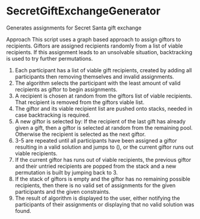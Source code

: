 # SecretGiftExchangeGenerator
Generates assignments for Secret Santa gift exchange




Approach
This script uses a graph based approach to assign giftors to recipients. Giftors
are assigned recipients randomly from a list of viable recipients. If this
assignment leads to an unsolvable situation, backtracking is used to try further
permutations.

1. Each participant has a list of viable gift recipients, created by adding all 
participants then removing themselves and invalid assignments. 
2. The algorithm selects the participant with the least amount of valid 
recipients as giftor to begin assignments.
3. A recipient is chosen at random from the giftors list of viable recipients. 
That recipient is removed from the giftors viable list.
4. The giftor and its viable recipient list are pushed onto stacks, needed in
case backtracking is required.
5. A new giftor is selected by: 
If the recipient of the last gift has already given a gift, then a giftor is 
selected at random from the remaining pool. 
Otherwise the recipient is selected as the next giftor.
6. 3-5 are repeated until all participants have been assigned a giftor resulting
in a valid solution and jumps to (), or the current giftor runs out viable 
recipients. 
7. If the current giftor has runs out of viable recipients, the previous giftor
and their untried recipients are popped from the stack and a new permutation is
built by jumping back to 3.
8. If the stack of giftors is empty and the giftor has no remaining possible
recipients, then there is no valid set of assignments for the given participants
and the given constraints.
9. The result of algorithm is displayed to the user, either notifying the 
participants of their assignments or displaying that no valid solution was 
found.
